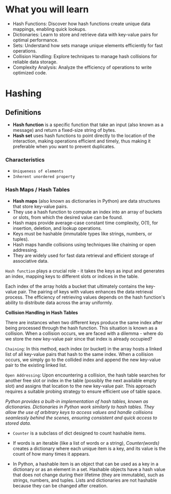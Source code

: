 # What you will learn

- Hash Functions: Discover how hash functions create unique data mappings, enabling quick lookups.
- Dictionaries: Learn to store and retrieve data with key-value pairs for optimal performance.
- Sets: Understand how sets manage unique elements efficiently for fast operations.
- Collision Handling: Explore techniques to manage hash collisions for reliable data storage.
- Complexity Analysis: Analyze the efficiency of operations to write optimized code.

# Hashing

## Definitions

- **Hash function** is a specific function that take an input (also known as a message) and return a fixed-size string of bytes.
- **Hash set** uses hash functions to point directly to the location of the interaction, making operations efficient and timely,
  thus making it preferable when you want to prevent duplicates.

### Characteristics

- `Uniqueness of elements`
- `Inherent unordered property`

### Hash Maps / Hash Tables

- **Hash maps** (also known as dictionaries in Python) are data structures that store key-value pairs.
- They use a hash function to compute an index into an array of buckets or slots, from which the desired value can be found.
- Hash maps provide average-case constant time complexity, O(1), for insertion, deletion, and lookup operations.
- Keys must be hashable (immutable types like strings, numbers, or tuples).
- Hash maps handle collisions using techniques like chaining or open addressing.
- They are widely used for fast data retrieval and efficient storage of associative data.

`Hash function` plays a crucial role - it takes the keys as input and generates an index, mapping keys to different slots or indices in the table.

Each index of the array holds a bucket that ultimately contains the key-value pair. The pairing of keys with values enhances the data retrieval process. The efficiency of retrieving values depends on the hash function's ability to distribute data across the array uniformly.

**Collision Handling in Hash Tables**

There are instances when two different keys produce the same index after being processed through the hash function. This situation is known as a collision. When a collision occurs, we are faced with a dilemma - where do we store the new key-value pair since that index is already occupied?

`Chaining`: In this method, each index (or bucket) in the array hosts a linked list of all key-value pairs that hash to the same index. When a collision occurs, we simply go to the collided index and append the new key-value pair to the existing linked list.

`Open Addressing`: Upon encountering a collision, the hash table searches for another free slot or index in the table (possibly the next available empty slot) and assigns that location to the new key-value pair. This approach requires a suitable probing strategy to ensure efficient use of table space.

_Python provides a built-in implementation of hash tables, known as dictionaries. Dictionaries in Python work similarly to hash tables. They allow the use of arbitrary keys to access values and handle collisions seamlessly behind the scenes, ensuring consistent and quick access to stored data._

- `Counter` is a subclass of dict designed to count hashable items.
- If words is an iterable (like a list of words or a string), _Counter(words)_ creates a dictionary where each unique item is a key, and its value is the count of how many times it appears.

- In Python, a hashable item is an object that can be used as a key in a dictionary or as an element in a set. Hashable objects have a hash value that does not change during their lifetime (they are immutable), such as strings, numbers, and tuples. Lists and dictionaries are not hashable because they can be changed after creation.

